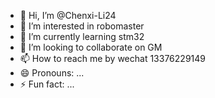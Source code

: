 - 👋 Hi, I’m @Chenxi-Li24
- 👀 I’m interested in robomaster
- 🌱 I’m currently learning stm32
- 💞️ I’m looking to collaborate on GM
- 📫 How to reach me by wechat 13376229149
- 😄 Pronouns: ...
- ⚡ Fun fact: ...

<!---
Chenxi-Li24/Chenxi-Li24 is a ✨ special ✨ repository because its `README.md` (this file) appears on your GitHub profile.
You can click the Preview link to take a look at your changes.
--->
